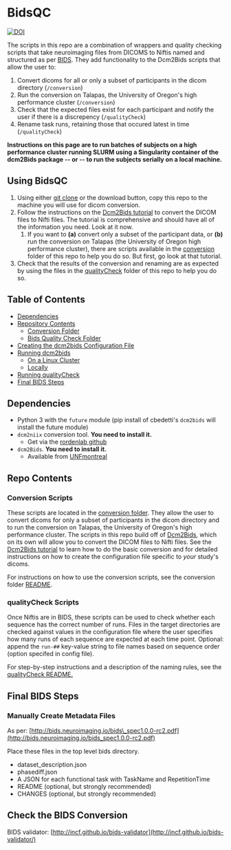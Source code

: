 # BidsQC

[![DOI](https://zenodo.org/badge/DOI/10.5281/zenodo.1326895.svg)](https://doi.org/10.5281/zenodo.1326895)

The scripts in this repo are a combination of wrappers and quality checking scripts that take neuroimaging files from DICOMS to Niftis named and structured as per [BIDS](http://bids.neuroimaging.io/). They add functionality to the Dcm2Bids scripts that allow the user to:

1. Convert dicoms for all or only a subset of participants in the dicom directory (`/conversion`)
2. Run the conversion on Talapas, the University of Oregon's high performance cluster (`/conversion`)
3. Check that the expected files exist for each participant and notify the user if there is a discrepency (`/qualityCheck`)
4. Rename task runs, retaining those that occured latest in time (`/qualityCheck`)

**Instructions on this page are to run batches of subjects on a high performance cluster running SLURM using a Singularity container of the dcm2Bids package -- or -- to run the subjects serially on a local machine.**

## Using BidsQC

1. Using either [git clone](https://help.github.com/en/articles/cloning-a-repository) or the download button, copy this repo to the machine you will use for dicom conversion.
2. Follow the instructions on the [Dcm2Bids tutorial](https://unfmontreal.github.io/Dcm2Bids/docs/2-tutorial/) to convert the DICOM files to Nifti files. The tutorial is comprehensive and should have all of the information you need. Look at it now.
   1. If you want to **(a)** convert only a subset of the participant data, or **(b)** run the conversion on Talapas (the University of Oregon high performance cluster), there are scripts available in the [conversion](/conversion) folder of this repo to help you do so. But first, go look at that tutorial.
3. Check that the results of the conversion and renaming are as expected by using the files in the [qualityCheck](/qualityCheck) folder of this repo to help you do so.

## Table of Contents

- [Dependencies](#dependencies)
- [Repository Contents](#repo-contents)
  - [Conversion Folder](#conversion_folder)
  - [Bids Quality Check Folder](#qc_folder)
- [Creating the dcm2bids Configuration File](helper_readme.md)
- [Running dcm2bids](/conversion/README.md)
  - [On a Linux Cluster](/running_dcm2bids_cluster.md)
  - [Locally](/conversion/README.md)
- [Running qualityCheck](/qualityCheck/README.md)
- [Final BIDS Steps](#final-steps)

## Dependencies<a name="dependencies"/>

- Python 3 with the `future` module (pip install of cbedetti's `dcm2bids` will install the future module)
- `dcm2niix` conversion tool. **You need to install it.**
  - Get via the [rordenlab github](https://github.com/rordenlab/dcm2niix)
- `dcm2Bids`. **You need to install it.**
  - Available from [UNFmontreal](https://github.com/UNFmontreal/Dcm2Bids)

## Repo Contents<a name="repo-contents"/>

### Conversion Scripts<a name="conversion_folder"/>

These scripts are located in the [conversion folder](/conversion). They allow the user to convert dicoms for only a subset of participants in the dicom directory and to run the conversion on Talapas, the University of Oregon's high performance cluster. The scripts in this repo build off of [Dcm2Bids](https://github.com/UNFmontreal/Dcm2Bids), which on its own will allow you to convert the DICOM files to Nifti files. See the [Dcm2Bids tutorial](https://unfmontreal.github.io/Dcm2Bids/docs/2-tutorial/) to learn how to do the basic conversion and for detailed instructions on how to create the configuration file specific to _your_ study's dicoms.

For instructions on how to use the conversion scripts, see the conversion folder [README](/conversion/README.md).

### qualityCheck Scripts<a name="qc_folder"/>

Once Niftis are in BIDS, these scripts can be used to check whether each sequence has the correct number of runs. Files in the target directories are checked against values in the configuration file where the user specifies how many runs of each sequence are expected at each time point. Optional: append the `run-##` key-value string to file names based on sequence order (option specifed in config file).  

For step-by-step instructions and a description of the naming rules, see the [qualityCheck README.](/qualityCheck/README.md)

## Final BIDS Steps<a name="final-steps"/>
### Manually Create Metadata Files

As per: [http://bids.neuroimaging.io/bids\_spec1.0.0-rc2.pdf](http://bids.neuroimaging.io/bids_spec1.0.0-rc2.pdf)

Place these files in the top level bids directory.

- dataset_description.json
- phasediff.json
- A JSON for each functional task with TaskName and RepetitionTime
- README (optional, but strongly recommended)
- CHANGES (optional, but strongly recommended)

## Check the BIDS Conversion

BIDS validator: [http://incf.github.io/bids-validator](http://incf.github.io/bids-validator/)
